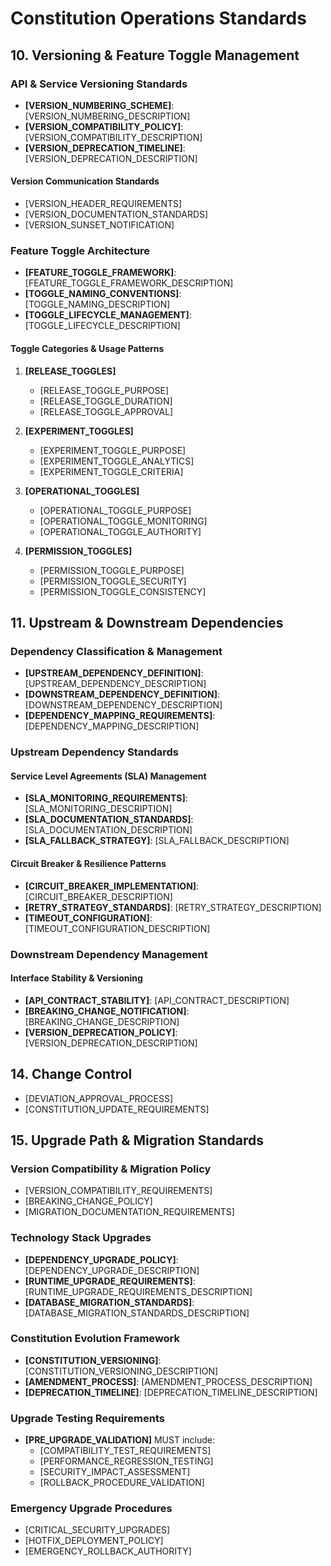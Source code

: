 # Constitution Operations Standards

<!--
Section: operations
Tokens: ~1800
Priority: medium
Applies to: infrastructure, devops
Dependencies: [core, security]
Version: 1.0.0
-->

## 10. Versioning & Feature Toggle Management

### API & Service Versioning Standards

- **[VERSION_NUMBERING_SCHEME]**: [VERSION_NUMBERING_DESCRIPTION]
- **[VERSION_COMPATIBILITY_POLICY]**: [VERSION_COMPATIBILITY_DESCRIPTION]
- **[VERSION_DEPRECATION_TIMELINE]**: [VERSION_DEPRECATION_DESCRIPTION]

#### Version Communication Standards

- [VERSION_HEADER_REQUIREMENTS]
- [VERSION_DOCUMENTATION_STANDARDS]
- [VERSION_SUNSET_NOTIFICATION]

### Feature Toggle Architecture

- **[FEATURE_TOGGLE_FRAMEWORK]**: [FEATURE_TOGGLE_FRAMEWORK_DESCRIPTION]
- **[TOGGLE_NAMING_CONVENTIONS]**: [TOGGLE_NAMING_DESCRIPTION]
- **[TOGGLE_LIFECYCLE_MANAGEMENT]**: [TOGGLE_LIFECYCLE_DESCRIPTION]

#### Toggle Categories & Usage Patterns

1. **[RELEASE_TOGGLES]**

   - [RELEASE_TOGGLE_PURPOSE]
   - [RELEASE_TOGGLE_DURATION]
   - [RELEASE_TOGGLE_APPROVAL]

2. **[EXPERIMENT_TOGGLES]**

   - [EXPERIMENT_TOGGLE_PURPOSE]
   - [EXPERIMENT_TOGGLE_ANALYTICS]
   - [EXPERIMENT_TOGGLE_CRITERIA]

3. **[OPERATIONAL_TOGGLES]**

   - [OPERATIONAL_TOGGLE_PURPOSE]
   - [OPERATIONAL_TOGGLE_MONITORING]
   - [OPERATIONAL_TOGGLE_AUTHORITY]

4. **[PERMISSION_TOGGLES]**
   - [PERMISSION_TOGGLE_PURPOSE]
   - [PERMISSION_TOGGLE_SECURITY]
   - [PERMISSION_TOGGLE_CONSISTENCY]

## 11. Upstream & Downstream Dependencies

### Dependency Classification & Management

- **[UPSTREAM_DEPENDENCY_DEFINITION]**: [UPSTREAM_DEPENDENCY_DESCRIPTION]
- **[DOWNSTREAM_DEPENDENCY_DEFINITION]**: [DOWNSTREAM_DEPENDENCY_DESCRIPTION]
- **[DEPENDENCY_MAPPING_REQUIREMENTS]**: [DEPENDENCY_MAPPING_DESCRIPTION]

### Upstream Dependency Standards

#### Service Level Agreements (SLA) Management

- **[SLA_MONITORING_REQUIREMENTS]**: [SLA_MONITORING_DESCRIPTION]
- **[SLA_DOCUMENTATION_STANDARDS]**: [SLA_DOCUMENTATION_DESCRIPTION]
- **[SLA_FALLBACK_STRATEGY]**: [SLA_FALLBACK_DESCRIPTION]

#### Circuit Breaker & Resilience Patterns

- **[CIRCUIT_BREAKER_IMPLEMENTATION]**: [CIRCUIT_BREAKER_DESCRIPTION]
- **[RETRY_STRATEGY_STANDARDS]**: [RETRY_STRATEGY_DESCRIPTION]
- **[TIMEOUT_CONFIGURATION]**: [TIMEOUT_CONFIGURATION_DESCRIPTION]

### Downstream Dependency Management

#### Interface Stability & Versioning

- **[API_CONTRACT_STABILITY]**: [API_CONTRACT_DESCRIPTION]
- **[BREAKING_CHANGE_NOTIFICATION]**: [BREAKING_CHANGE_DESCRIPTION]
- **[VERSION_DEPRECATION_POLICY]**: [VERSION_DEPRECATION_DESCRIPTION]

## 14. Change Control

- [DEVIATION_APPROVAL_PROCESS]
- [CONSTITUTION_UPDATE_REQUIREMENTS]

## 15. Upgrade Path & Migration Standards

### Version Compatibility & Migration Policy

- [VERSION_COMPATIBILITY_REQUIREMENTS]
- [BREAKING_CHANGE_POLICY]
- [MIGRATION_DOCUMENTATION_REQUIREMENTS]

### Technology Stack Upgrades

- **[DEPENDENCY_UPGRADE_POLICY]**: [DEPENDENCY_UPGRADE_DESCRIPTION]
- **[RUNTIME_UPGRADE_REQUIREMENTS]**: [RUNTIME_UPGRADE_REQUIREMENTS_DESCRIPTION]
- **[DATABASE_MIGRATION_STANDARDS]**: [DATABASE_MIGRATION_STANDARDS_DESCRIPTION]

### Constitution Evolution Framework

- **[CONSTITUTION_VERSIONING]**: [CONSTITUTION_VERSIONING_DESCRIPTION]
- **[AMENDMENT_PROCESS]**: [AMENDMENT_PROCESS_DESCRIPTION]
- **[DEPRECATION_TIMELINE]**: [DEPRECATION_TIMELINE_DESCRIPTION]

### Upgrade Testing Requirements

- **[PRE_UPGRADE_VALIDATION]** MUST include:
  - [COMPATIBILITY_TEST_REQUIREMENTS]
  - [PERFORMANCE_REGRESSION_TESTING]
  - [SECURITY_IMPACT_ASSESSMENT]
  - [ROLLBACK_PROCEDURE_VALIDATION]

### Emergency Upgrade Procedures

- [CRITICAL_SECURITY_UPGRADES]
- [HOTFIX_DEPLOYMENT_POLICY]
- [EMERGENCY_ROLLBACK_AUTHORITY]
